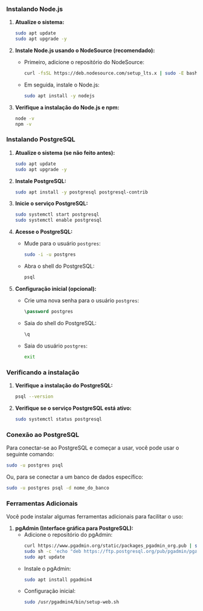 ### Instalando Node.js

1. **Atualize o sistema:**
   ```bash
   sudo apt update
   sudo apt upgrade -y
   ```

2. **Instale Node.js usando o NodeSource (recomendado):**
   - Primeiro, adicione o repositório do NodeSource:
     ```bash
     curl -fsSL https://deb.nodesource.com/setup_lts.x | sudo -E bash -
     ```
   - Em seguida, instale o Node.js:
     ```bash
     sudo apt install -y nodejs
     ```

3. **Verifique a instalação do Node.js e npm:**
   ```bash
   node -v
   npm -v
   ```

### Instalando PostgreSQL

1. **Atualize o sistema (se não feito antes):**
   ```bash
   sudo apt update
   sudo apt upgrade -y
   ```

2. **Instale PostgreSQL:**
   ```bash
   sudo apt install -y postgresql postgresql-contrib
   ```

3. **Inicie o serviço PostgreSQL:**
   ```bash
   sudo systemctl start postgresql
   sudo systemctl enable postgresql
   ```

4. **Acesse o PostgreSQL:**
   - Mude para o usuário `postgres`:
     ```bash
     sudo -i -u postgres
     ```
   - Abra o shell do PostgreSQL:
     ```bash
     psql
     ```

5. **Configuração inicial (opcional):**
   - Crie uma nova senha para o usuário `postgres`:
     ```sql
     \password postgres
     ```
   - Saia do shell do PostgreSQL:
     ```sql
     \q
     ```
   - Saia do usuário `postgres`:
     ```bash
     exit
     ```

### Verificando a instalação

1. **Verifique a instalação do PostgreSQL:**
   ```bash
   psql --version
   ```

2. **Verifique se o serviço PostgreSQL está ativo:**
   ```bash
   sudo systemctl status postgresql
   ```

### Conexão ao PostgreSQL

Para conectar-se ao PostgreSQL e começar a usar, você pode usar o seguinte comando:
```bash
sudo -u postgres psql
```

Ou, para se conectar a um banco de dados específico:
```bash
sudo -u postgres psql -d nome_do_banco
```

### Ferramentas Adicionais

Você pode instalar algumas ferramentas adicionais para facilitar o uso:

1. **pgAdmin (Interface gráfica para PostgreSQL):**
   - Adicione o repositório do pgAdmin:
     ```bash
     curl https://www.pgadmin.org/static/packages_pgadmin_org.pub | sudo apt-key add -
     sudo sh -c 'echo "deb https://ftp.postgresql.org/pub/pgadmin/pgadmin4/apt/focal pgadmin4 main" > /etc/apt/sources.list.d/pgadmin4.list'
     sudo apt update
     ```
   - Instale o pgAdmin:
     ```bash
     sudo apt install pgadmin4
     ```
   - Configuração inicial:
     ```bash
     sudo /usr/pgadmin4/bin/setup-web.sh
     ```